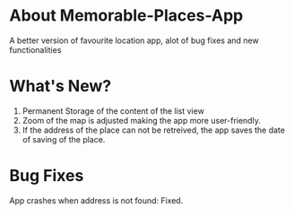 # About Memorable-Places-App
A better version of favourite location app, alot of bug fixes and new functionalities

# What's New?
1. Permanent Storage of the content of the list view
2. Zoom of the map is adjusted making the app more user-friendly.
3. If the address of the place can not be retreived, the app saves the date of saving of the place.

# Bug Fixes
App crashes when address is not found: Fixed.
